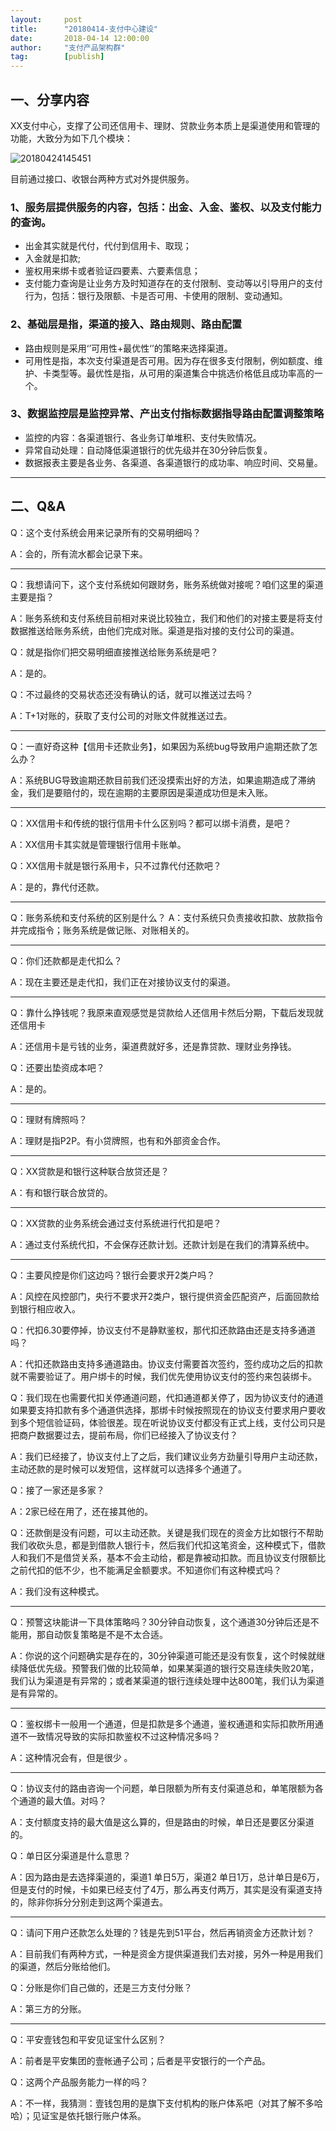 ```yaml
---  
layout:     post   
title:      "20180414-支付中心建设"  
date:       2018-04-14 12:00:00  
author:     "支付产品架构群"  
tag:		[publish]   
--- 
```


## 一、分享内容
XX支付中心，支撑了公司还信用卡、理财、贷款业务本质上是渠道使用和管理的功能，大致分为如下几个模块：

![20180424145451](http://static.cocolian.org/img/20180424145451.jpg)

目前通过接口、收银台两种方式对外提供服务。

### 1、服务层提供服务的内容，包括：出金、入金、鉴权、以及支付能力的查询。
- 出金其实就是代付，代付到信用卡、取现；
- 入金就是扣款;
- 鉴权用来绑卡或者验证四要素、六要素信息；
- 支付能力查询是让业务方及时知道存在的支付限制、变动等以引导用户的支付行为，包括：银行及限额、卡是否可用、卡使用的限制、变动通知。

### 2、基础层是指，渠道的接入、路由规则、路由配置
- 路由规则是采用‘’可用性+最优性‘’的策略来选择渠道。
- 可用性是指，本次支付渠道是否可用。因为存在很多支付限制，例如额度、维护、卡类型等。最优性是指，从可用的渠道集合中挑选价格低且成功率高的一个。

### 3、数据监控层是监控异常、产出支付指标数据指导路由配置调整策略
-   监控的内容：各渠道银行、各业务订单堆积、支付失败情况。
-   异常自动处理：自动降低渠道银行的优先级并在30分钟后恢复。
-   数据报表主要是各业务、各渠道、各渠道银行的成功率、响应时间、交易量。

---

## 二、Q&A

Q：这个支付系统会用来记录所有的交易明细吗？

A：会的，所有流水都会记录下来。

---

Q：我想请问下，这个支付系统如何跟财务，账务系统做对接呢？咱们这里的渠道主要是指？

A：账务系统和支付系统目前相对来说比较独立，我们和他们的对接主要是将支付数据推送给账务系统，由他们完成对账。渠道是指对接的支付公司的渠道。

Q：就是指你们把交易明细直接推送给账务系统是吧？

A：是的。

Q：不过最终的交易状态还没有确认的话，就可以推送过去吗？

A：T+1对账的，获取了支付公司的对账文件就推送过去。

---

Q：一直好奇这种【信用卡还款业务】，如果因为系统bug导致用户逾期还款了怎么办？

A：系统BUG导致逾期还款目前我们还没摸索出好的方法，如果逾期造成了滞纳金，我们是要赔付的，现在逾期的主要原因是渠道成功但是未入账。

---

Q：XX信用卡和传统的银行信用卡什么区别吗？都可以绑卡消费，是吧？

A：XX信用卡其实就是管理银行信用卡账单。

Q：XX信用卡就是银行系用卡，只不过靠代付还款吧？

A：是的，靠代付还款。

---

Q：账务系统和支付系统的区别是什么？
A：支付系统只负责接收扣款、放款指令并完成指令；账务系统是做记账、对账相关的。

---

Q：你们还款都是走代扣么？

A：现在主要还是走代扣，我们正在对接协议支付的渠道。

---

Q：靠什么挣钱呢？我原来直观感觉是贷款给人还信用卡然后分期，下载后发现就还信用卡

A：还信用卡是亏钱的业务，渠道费就好多，还是靠贷款、理财业务挣钱。

Q：还要出垫资成本吧？

A：是的。

---

Q：理财有牌照吗？

A：理财是指P2P。有小贷牌照，也有和外部资金合作。

---

Q：XX贷款是和银行这种联合放贷还是？

A：有和银行联合放贷的。

---

Q：XX贷款的业务系统会通过支付系统进行代扣是吧？

A：通过支付系统代扣，不会保存还款计划。还款计划是在我们的清算系统中。

---

Q：主要风控是你们这边吗？银行会要求开2类户吗？

A：风控在风控部门，央行不要求开2类户，银行提供资金匹配资产，后面回款给到银行相应收入。

Q：代扣6.30要停掉，协议支付不是静默鉴权，那代扣还款路由还是支持多通道吗？

A：代扣还款路由支持多通道路由。协议支付需要首次签约，签约成功之后的扣款就不需要验证了。用户绑卡的时候，我们优先使用协议支付的签约来包装绑卡。

Q：我们现在也需要代扣关停通道问题，代扣通道都关停了，因为协议支付的通道如果要支持扣款有多个通道供选择，那绑卡时候按照现在的协议支付要求用户要收到多个短信验证码，体验很差。现在听说协议支付都没有正式上线，支付公司只是把商户数据要过去，提前布局，你们已经接入了协议支付？

A：我们已经接了，协议支付上了之后，我们建议业务方劲量引导用户主动还款，主动还款的是时候可以发短信，这样就可以选择多个通道了。

Q：接了一家还是多家？

A：2家已经在用了，还在接其他的。

Q：还款倒是没有问题，可以主动还款。关键是我们现在的资金方比如银行不帮助我们收砍头息，都是到借款人银行卡，然后我们代扣这笔资金，这种模式下，借款人和我们不是借贷关系，基本不会主动给，都是靠被动扣款。而且协议支付限额比之前代扣的低不少，也不能满足金额要求。不知道你们有这种模式吗？

A：我们没有这种模式。

---

Q：预警这块能讲一下具体策略吗？30分钟自动恢复，这个通道30分钟后还是不能用，那自动恢复策略是不是不太合适。

A：你说的这个问题确实是存在的，30分钟渠道可能还是没有恢复，这个时候就继续降低优先级。预警我们做的比较简单，如果某渠道的银行交易连续失败20笔，我们认为渠道是有异常的；或者某渠道的银行连续处理中达800笔，我们认为渠道是有异常的。

---

Q：鉴权绑卡一般用一个通道，但是扣款是多个通道，鉴权通道和实际扣款所用通道不一致情况导致的实际扣款鉴权不过这种情况多吗？

A：这种情况会有，但是很少 。

---

Q：协议支付的路由咨询一个问题，单日限额为所有支付渠道总和，单笔限额为各个通道的最大值。对吗？

A：支付额度支持的最大值是这么算的，但是路由的时候，单日还是要区分渠道的。

Q：单日区分渠道是什么意思？

A：因为路由是去选择渠道的，渠道1 单日5万，渠道2 单日1万，总计单日是6万，但是支付的时候，卡如果已经支付了4万，那么再支付两万，其实是没有渠道支持的，除非你拆分分别走到这两个渠道去。

---

Q：请问下用户还款怎么处理的？钱是先到51平台，然后再销资金方还款计划？

A：目前我们有两种方式，一种是资金方提供渠道我们去对接，另外一种是用我们的渠道，然后分账给他们。

Q：分账是你们自己做的，还是三方支付分账？

A：第三方的分账。

---

Q：平安壹钱包和平安见证宝什么区别？

A：前者是平安集团的壹帐通子公司；后者是平安银行的一个产品。

Q：这两个产品服务能力一样的吗？

A：不一样，我猜测：壹钱包用的是旗下支付机构的账户体系吧（对其了解不多哈哈）；见证宝是依托银行账户体系。
